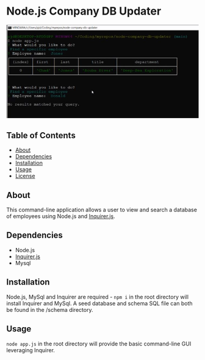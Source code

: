 
# Node.js Company DB Updater
[![Watch the video](screenshot.JPG)](node-company-db-updater.webm)

## Table of Contents
* [About](#about)
* [Dependencies](#dependencies)
* [Installation](#installation)
* [Usage](#usage)
* [License](#license)

## About
This command-line application allows a user to view and search a database of employees using Node.js and [Inquirer.js](https://www.npmjs.com/package/inquirer).

## Dependencies
- Node.js
- [Inquirer.js](https://www.npmjs.com/package/inquirer)
- Mysql

## Installation
Node.js, MySql and Inquirer are required - `npm i` in the root directory will install Inquirer and MySql. A seed database and schema SQL file can both be found in the /schema directory.

## Usage 
`node app.js` in the root directory will provide the basic command-line GUI leveraging Inquirer. 
